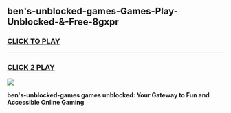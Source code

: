
## ben's-unblocked-games-Games-Play-Unblocked-&-Free-8gxpr
<h3>
<a href="https://premium76.site?title=ben's-unblocked-games&ref=24A">CLICK TO PLAY</a></h3>
<hr>

<h3>
<a href="https://premium76.site?title=ben's-unblocked-games&ref=24A">CLICK 2 PLAY</a>
  
</h3>

<a href="https://premium76.site?title=ben's-unblocked-games&ref=24A"><img src="https://clearcache.store/games.png"></a>


**ben's-unblocked-games games unblocked: Your Gateway to Fun and Accessible Online Gaming**
